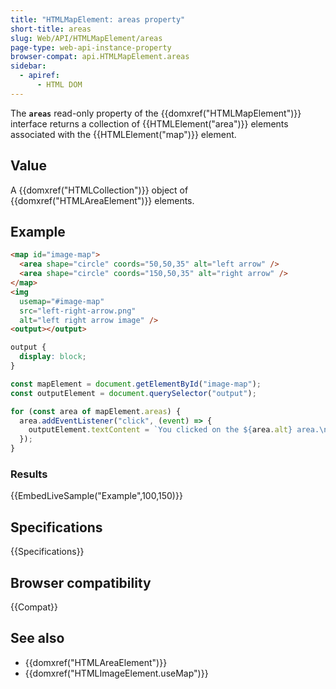 ```yaml
---
title: "HTMLMapElement: areas property"
short-title: areas
slug: Web/API/HTMLMapElement/areas
page-type: web-api-instance-property
browser-compat: api.HTMLMapElement.areas
sidebar:
  - apiref:
      - HTML DOM
---
```


The **`areas`** read-only property of the {{domxref("HTMLMapElement")}} interface returns a collection of {{HTMLElement("area")}} elements associated with the {{HTMLElement("map")}} element.

## Value

A {{domxref("HTMLCollection")}} object of {{domxref("HTMLAreaElement")}} elements.

## Example

```html
<map id="image-map">
  <area shape="circle" coords="50,50,35" alt="left arrow" />
  <area shape="circle" coords="150,50,35" alt="right arrow" />
</map>
<img
  usemap="#image-map"
  src="left-right-arrow.png"
  alt="left right arrow image" />
<output></output>
```

```css hidden
output {
  display: block;
}
```

```js
const mapElement = document.getElementById("image-map");
const outputElement = document.querySelector("output");

for (const area of mapElement.areas) {
  area.addEventListener("click", (event) => {
    outputElement.textContent = `You clicked on the ${area.alt} area.\n\n`;
  });
}
```

### Results

{{EmbedLiveSample("Example",100,150)}}

## Specifications

{{Specifications}}

## Browser compatibility

{{Compat}}

## See also

- {{domxref("HTMLAreaElement")}}
- {{domxref("HTMLImageElement.useMap")}}
